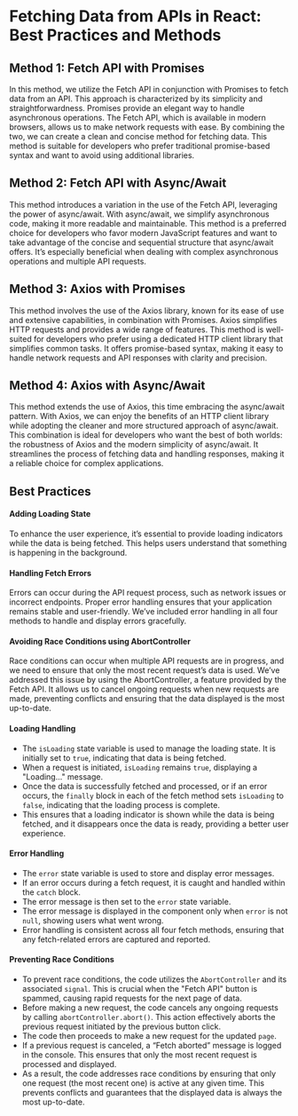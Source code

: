 # Fetching Data from APIs in React: Best Practices and Methods

## Method 1: Fetch API with Promises

In this method, we utilize the Fetch API in conjunction with Promises to fetch data from an API. This approach is characterized by its simplicity and straightforwardness. Promises provide an elegant way to handle asynchronous operations. The Fetch API, which is available in modern browsers, allows us to make network requests with ease. By combining the two, we can create a clean and concise method for fetching data. This method is suitable for developers who prefer traditional promise-based syntax and want to avoid using additional libraries.

## Method 2: Fetch API with Async/Await

This method introduces a variation in the use of the Fetch API, leveraging the power of async/await. With async/await, we simplify asynchronous code, making it more readable and maintainable. This method is a preferred choice for developers who favor modern JavaScript features and want to take advantage of the concise and sequential structure that async/await offers. It’s especially beneficial when dealing with complex asynchronous operations and multiple API requests.

## Method 3: Axios with Promises

This method involves the use of the Axios library, known for its ease of use and extensive capabilities, in combination with Promises. Axios simplifies HTTP requests and provides a wide range of features. This method is well-suited for developers who prefer using a dedicated HTTP client library that simplifies common tasks. It offers promise-based syntax, making it easy to handle network requests and API responses with clarity and precision.

## Method 4: Axios with Async/Await

This method extends the use of Axios, this time embracing the async/await pattern. With Axios, we can enjoy the benefits of an HTTP client library while adopting the cleaner and more structured approach of async/await. This combination is ideal for developers who want the best of both worlds: the robustness of Axios and the modern simplicity of async/await. It streamlines the process of fetching data and handling responses, making it a reliable choice for complex applications.

## Best Practices

#### Adding Loading State

To enhance the user experience, it’s essential to provide loading indicators while the data is being fetched. This helps users understand that something is happening in the background.

#### Handling Fetch Errors

Errors can occur during the API request process, such as network issues or incorrect endpoints. Proper error handling ensures that your application remains stable and user-friendly. We’ve included error handling in all four methods to handle and display errors gracefully.

#### Avoiding Race Conditions using AbortController

Race conditions can occur when multiple API requests are in progress, and we need to ensure that only the most recent request’s data is used. We’ve addressed this issue by using the AbortController, a feature provided by the Fetch API. It allows us to cancel ongoing requests when new requests are made, preventing conflicts and ensuring that the data displayed is the most up-to-date.

#### Loading Handling

- The `isLoading` state variable is used to manage the loading state. It is initially set to `true`, indicating that data is being fetched.
- When a request is initiated, `isLoading` remains `true`, displaying a "Loading..." message.
- Once the data is successfully fetched and processed, or if an error occurs, the `finally` block in each of the fetch method sets `isLoading` to `false`, indicating that the loading process is complete.
- This ensures that a loading indicator is shown while the data is being fetched, and it disappears once the data is ready, providing a better user experience.

#### Error Handling

- The `error` state variable is used to store and display error messages.
- If an error occurs during a fetch request, it is caught and handled within the `catch` block.
- The error message is then set to the `error` state variable.
- The error message is displayed in the component only when `error` is not `null`, showing users what went wrong.
- Error handling is consistent across all four fetch methods, ensuring that any fetch-related errors are captured and reported.

#### Preventing Race Conditions

- To prevent race conditions, the code utilizes the `AbortController` and its associated `signal`. This is crucial when the "Fetch API" button is spammed, causing rapid requests for the next page of data.
- Before making a new request, the code cancels any ongoing requests by calling `abortController.abort()`. This action effectively aborts the previous request initiated by the previous button click.
- The code then proceeds to make a new request for the updated `page`.
- If a previous request is canceled, a “Fetch aborted” message is logged in the console. This ensures that only the most recent request is processed and displayed.
- As a result, the code addresses race conditions by ensuring that only one request (the most recent one) is active at any given time. This prevents conflicts and guarantees that the displayed data is always the most up-to-date.
